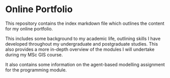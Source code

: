 # Online Portfolio

This repository contains the index markdown file which outlines the content for my online portfolio.

This includes some background to my academic life, outlining skills I have developed throughout my undergraduate and postgraduate studies. This also provides a 
more in-depth overview of the modules I will undertake during my MSc GIS course.

It also contains some information on the agent-based modelling assignment for the programming module. 
